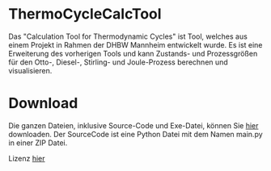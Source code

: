 # ThermoCycleCalcTool
Das "Calculation Tool for Thermodynamic Cycles" ist Tool, welches aus einem Projekt in Rahmen der DHBW Mannheim entwickelt wurde. Es ist eine Erweiterung des vorherigen Tools
und kann Zustands- und Prozessgrößen für den Otto-, Diesel-, Stirling- und Joule-Prozess berechnen und visualisieren.

# Download
Die ganzen Dateien, inklusive Source-Code und Exe-Datei, können Sie [hier](https://github.com/TNgn8/ThermoCycleCalcTool/releases/tag/v1.0) downloaden.
Der SourceCode ist eine Python Datei mit dem Namen main.py in einer ZIP Datei.

Lizenz [hier](https://github.com/TNgn8/ThermoCycleCalcTool/blob/main/LICENSE)

